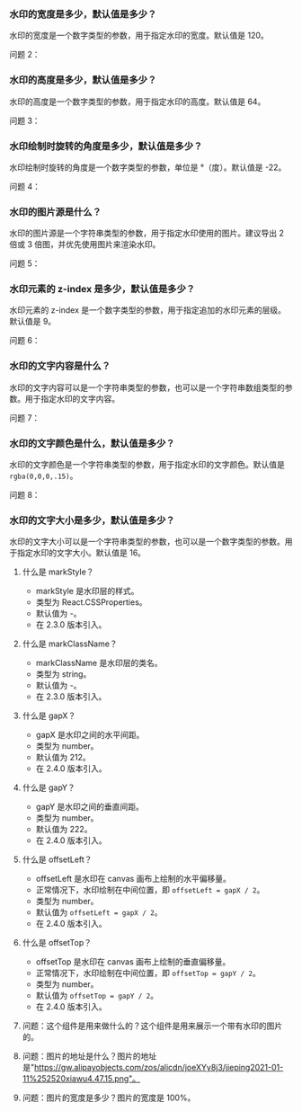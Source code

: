 ### 水印的宽度是多少，默认值是多少？

水印的宽度是一个数字类型的参数，用于指定水印的宽度。默认值是 120。

问题 2：

### 水印的高度是多少，默认值是多少？

水印的高度是一个数字类型的参数，用于指定水印的高度。默认值是 64。

问题 3：

### 水印绘制时旋转的角度是多少，默认值是多少？

水印绘制时旋转的角度是一个数字类型的参数，单位是 °（度）。默认值是 -22。

问题 4：

### 水印的图片源是什么？

水印的图片源是一个字符串类型的参数，用于指定水印使用的图片。建议导出 2 倍或 3 倍图，并优先使用图片来渲染水印。

问题 5：

### 水印元素的 z-index 是多少，默认值是多少？

水印元素的 z-index 是一个数字类型的参数，用于指定追加的水印元素的层级。默认值是 9。

问题 6：

### 水印的文字内容是什么？

水印的文字内容可以是一个字符串类型的参数，也可以是一个字符串数组类型的参数。用于指定水印的文字内容。

问题 7：

### 水印的文字颜色是什么，默认值是多少？

水印的文字颜色是一个字符串类型的参数，用于指定水印的文字颜色。默认值是 `rgba(0,0,0,.15)`。

问题 8：

### 水印的文字大小是多少，默认值是多少？

水印的文字大小可以是一个字符串类型的参数，也可以是一个数字类型的参数。用于指定水印的文字大小。默认值是 16。

1. 什么是 markStyle？

   - markStyle 是水印层的样式。
   - 类型为 React.CSSProperties。
   - 默认值为 -。
   - 在 2.3.0 版本引入。

2. 什么是 markClassName？

   - markClassName 是水印层的类名。
   - 类型为 string。
   - 默认值为 -。
   - 在 2.3.0 版本引入。

3. 什么是 gapX？

   - gapX 是水印之间的水平间距。
   - 类型为 number。
   - 默认值为 212。
   - 在 2.4.0 版本引入。

4. 什么是 gapY？

   - gapY 是水印之间的垂直间距。
   - 类型为 number。
   - 默认值为 222。
   - 在 2.4.0 版本引入。

5. 什么是 offsetLeft？

   - offsetLeft 是水印在 canvas 画布上绘制的水平偏移量。
   - 正常情况下，水印绘制在中间位置，即 `offsetLeft = gapX / 2`。
   - 类型为 number。
   - 默认值为 `offsetLeft = gapX / 2`。
   - 在 2.4.0 版本引入。

6. 什么是 offsetTop？

   - offsetTop 是水印在 canvas 画布上绘制的垂直偏移量。
   - 正常情况下，水印绘制在中间位置，即 `offsetTop = gapY / 2`。
   - 类型为 number。
   - 默认值为 `offsetTop = gapY / 2`。
   - 在 2.4.0 版本引入。

7. 问题：这个组件是用来做什么的？这个组件是用来展示一个带有水印的图片的。

8. 问题：图片的地址是什么？图片的地址是"https://gw.alipayobjects.com/zos/alicdn/joeXYy8j3/jieping2021-01-11%252520xiawu4.47.15.png"。

9. 问题：图片的宽度是多少？图片的宽度是 100%。
